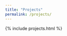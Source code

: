 ```yaml
---
title: "Projects"
permalink: /projects/
---
```



<!-- {::options parse_block_html="true" /} -->

{% include projects.html %}

<!-- 
- TOC
{:toc}


{% for project in site.data.projects %}
## [{{ project.name }}]({{ project.link }})
- {{ project.desc }}
- Stack : {{ project.stack }}
{% if project.result And project.result != "" And project.result != nil %} 
- {{ project.result }} {% endif %}
{% endfor %} -->
